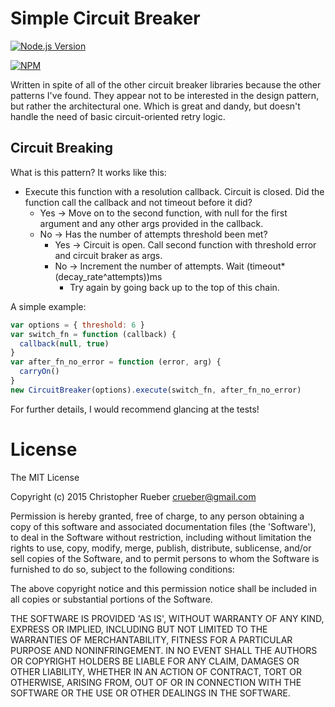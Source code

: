 Simple Circuit Breaker
======================
[![Node.js Version][node-version-image]][node-version-url]

[![NPM](https://nodei.co/npm/simple-circuit-breaker.png?downloads=true)](https://nodei.co/npm/simple-circuit-breaker/)

Written in spite of all of the other circuit breaker libraries because the other patterns I've found. They appear not to be interested in the design pattern, but rather the architectural one. Which is great and dandy, but doesn't handle the need of basic circuit-oriented retry logic.

## Circuit Breaking

What is this pattern? It works like this:

* Execute this function with a resolution callback. Circuit is closed. Did the function call the callback and not timeout before it did?
  * Yes -> Move on to the second function, with null for the first argument and any other args provided in the callback.
  * No -> Has the number of attempts threshold been met?
    * Yes -> Circuit is open. Call second function with threshold error and circuit braker as args.
    * No -> Increment the number of attempts. Wait (timeout*(decay_rate^attempts))ms
      * Try again by going back up to the top of this chain.

A simple example:

```javascript
var options = { threshold: 6 } 
var switch_fn = function (callback) { 
  callback(null, true)
} 
var after_fn_no_error = function (error, arg) {
  carryOn()
}
new CircuitBreaker(options).execute(switch_fn, after_fn_no_error)
```

For further details, I would recommend glancing at the tests!


# License

The MIT License

Copyright (c) 2015 Christopher Rueber <crueber@gmail.com>

Permission is hereby granted, free of charge, to any person obtaining a copy of this software and associated documentation files (the 'Software'), to deal in the Software without restriction, including without limitation the rights to use, copy, modify, merge, publish, distribute, sublicense, and/or sell copies of the Software, and to permit persons to whom the Software is furnished to do so, subject to the following conditions:

The above copyright notice and this permission notice shall be included in all copies or substantial portions of the Software.

THE SOFTWARE IS PROVIDED 'AS IS', WITHOUT WARRANTY OF ANY KIND, EXPRESS OR IMPLIED, INCLUDING BUT NOT LIMITED TO THE WARRANTIES OF MERCHANTABILITY, FITNESS FOR A PARTICULAR PURPOSE AND NONINFRINGEMENT. IN NO EVENT SHALL THE AUTHORS OR COPYRIGHT HOLDERS BE LIABLE FOR ANY CLAIM, DAMAGES OR OTHER LIABILITY, WHETHER IN AN ACTION OF CONTRACT, TORT OR OTHERWISE, ARISING FROM, OUT OF OR IN CONNECTION WITH THE SOFTWARE OR THE USE OR OTHER DEALINGS IN THE SOFTWARE.

[npm-image]: https://img.shields.io/npm/v/simple-circuit-breaker.svg?style=flat
[node-version-image]: https://img.shields.io/badge/node.js-%3E%3D_10.0-brightgreen.svg?style=flat
[node-version-url]: http://nodejs.org/download/
